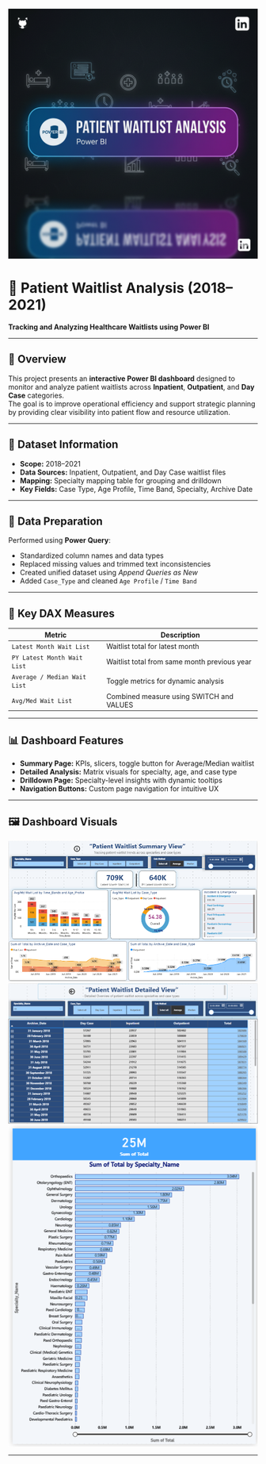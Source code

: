 ![](IamgePW.png)

# 🏥 Patient Waitlist Analysis (2018–2021)
**Tracking and Analyzing Healthcare Waitlists using Power BI**

---

## 📖 Overview
This project presents an **interactive Power BI dashboard** designed to monitor and analyze patient waitlists across **Inpatient**, **Outpatient**, and **Day Case** categories.  
The goal is to improve operational efficiency and support strategic planning by providing clear visibility into patient flow and resource utilization.

---

## 📂 Dataset Information
- **Scope:** 2018–2021  
- **Data Sources:** Inpatient, Outpatient, and Day Case waitlist files  
- **Mapping:** Specialty mapping table for grouping and drilldown  
- **Key Fields:** Case Type, Age Profile, Time Band, Specialty, Archive Date  

---

## 🧹 Data Preparation
Performed using **Power Query**:
- Standardized column names and data types  
- Replaced missing values and trimmed text inconsistencies  
- Created unified dataset using *Append Queries as New*  
- Added `Case_Type` and cleaned `Age Profile` / `Time Band`

---

## 🧮 Key DAX Measures
| Metric | Description |
|--------|--------------|
| `Latest Month Wait List` | Waitlist total for latest month |
| `PY Latest Month Wait List` | Waitlist total from same month previous year |
| `Average / Median Wait List` | Toggle metrics for dynamic analysis |
| `Avg/Med Wait List` | Combined measure using SWITCH and VALUES |

---

## 📊 Dashboard Features
- **Summary Page:** KPIs, slicers, toggle button for Average/Median waitlist  
- **Detailed Analysis:** Matrix visuals for specialty, age, and case type  
- **Drilldown Page:** Specialty-level insights with dynamic tooltips  
- **Navigation Buttons:** Custom page navigation for intuitive UX  

---

## 🖼️ Dashboard Visuals
![Dashboard Summary](Summary.png)
![Detailed Overview](DetailedOverview.png)
![Drilldown Page](DrillDown.png)

---
